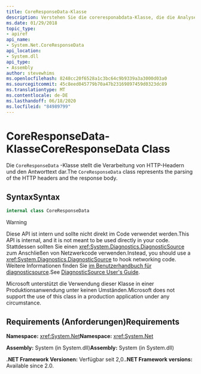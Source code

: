 ```yaml
---
title: CoreResponseData-Klasse
description: Verstehen Sie die coreresponabdata-Klasse, die die Analyse der HTTP-Header und den Antworttext darstellt. Sie befindet sich im System.NET-Namespace in .net.
ms.date: 01/29/2018
topic_type:
- apiref
api_name:
- System.Net.CoreResponseData
api_location:
- System.dll
api_type:
- Assembly
author: stevewhims
ms.openlocfilehash: 8248cc20f6528a1c3bc64c9b9339a3a3000d03a0
ms.sourcegitcommit: 45c8eed045779b70a47b23169897459d0323dc89
ms.translationtype: MT
ms.contentlocale: de-DE
ms.lasthandoff: 06/18/2020
ms.locfileid: "84989799"
---
```

# <a name="coreresponsedata-class"></a><span data-ttu-id="2e76d-104">CoreResponseData-Klasse</span><span class="sxs-lookup"><span data-stu-id="2e76d-104">CoreResponseData Class</span></span>

<span data-ttu-id="2e76d-105">Die `CoreResponseData` -Klasse stellt die Verarbeitung von HTTP-Headern und den Antworttext dar.</span><span class="sxs-lookup"><span data-stu-id="2e76d-105">The `CoreResponseData` class represents the parsing of the HTTP headers and the response body.</span></span>

## <a name="syntax"></a><span data-ttu-id="2e76d-106">Syntax</span><span class="sxs-lookup"><span data-stu-id="2e76d-106">Syntax</span></span>
  
```csharp
internal class CoreResponseData
```

> [!WARNING]
> <span data-ttu-id="2e76d-107">Diese API ist intern und sollte nicht direkt im Code verwendet werden.</span><span class="sxs-lookup"><span data-stu-id="2e76d-107">This API is internal, and it is not meant to be used directly in your code.</span></span> <span data-ttu-id="2e76d-108">Stattdessen sollten Sie einen <xref:System.Diagnostics.DiagnosticSource> zum Anschließen von Netzwerkcode verwenden.</span><span class="sxs-lookup"><span data-stu-id="2e76d-108">Instead, you should use a <xref:System.Diagnostics.DiagnosticSource> to hook networking code.</span></span> <span data-ttu-id="2e76d-109">Weitere Informationen finden Sie [im Benutzerhandbuch für diagnosticsource](https://github.com/dotnet/runtime/blob/master/src/libraries/System.Diagnostics.DiagnosticSource/src/DiagnosticSourceUsersGuide.md).</span><span class="sxs-lookup"><span data-stu-id="2e76d-109">See [DiagnosticSource User's Guide](https://github.com/dotnet/runtime/blob/master/src/libraries/System.Diagnostics.DiagnosticSource/src/DiagnosticSourceUsersGuide.md).</span></span>
>
> <span data-ttu-id="2e76d-110">Microsoft unterstützt die Verwendung dieser Klasse in einer Produktionsanwendung unter keinen Umständen.</span><span class="sxs-lookup"><span data-stu-id="2e76d-110">Microsoft does not support the use of this class in a production application under any circumstance.</span></span>

## <a name="requirements"></a><span data-ttu-id="2e76d-111">Requirements (Anforderungen)</span><span class="sxs-lookup"><span data-stu-id="2e76d-111">Requirements</span></span>

<span data-ttu-id="2e76d-112">**Namespace:** <xref:System.Net></span><span class="sxs-lookup"><span data-stu-id="2e76d-112">**Namespace:** <xref:System.Net></span></span>

<span data-ttu-id="2e76d-113">**Assembly:** System (in System.dll)</span><span class="sxs-lookup"><span data-stu-id="2e76d-113">**Assembly:** System (in System.dll)</span></span>

<span data-ttu-id="2e76d-114">**.NET Framework Versionen:** Verfügbar seit 2,0.</span><span class="sxs-lookup"><span data-stu-id="2e76d-114">**.NET Framework versions:** Available since 2.0.</span></span>
